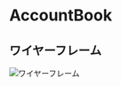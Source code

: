 AccountBook
===========

ワイヤーフレーム
----------------
![ワイヤーフレーム](https://raw.github.com/tsuchie/AccountBook/master/misc/accountbook.png)

